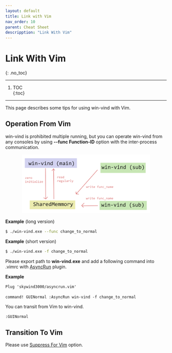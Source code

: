 ```yaml
---
layout: default
title: Link with Vim
nav_order: 10
parent: Cheat Sheet
descripption: "Link With Vim"
---
```


# Link With Vim  
{: .no_toc}

<hr>  

1. TOC  
{:toc}

<hr>  


This page describes some tips for using win-vind with Vim.  


## Operation From Vim  

win-vind is prohibited multiple running, but you can operate win-vind from any consoles by using **--func Function-ID** option with the inter-process communication.  

<p align="center">
<img src="https://github.com/pit-ray/pit-ray.github.io/blob/master/win-vind/imgs/interproc_overview.png?raw=true" width=400/>  
</p>  

**Example** (long version)
```bash
$ ./win-vind.exe --func change_to_normal
```

**Example** (short version)
```bash
$ ./win-vind.exe -f change_to_normal
```

Please export path to **win-vind.exe** and add a following command into .vimrc with <a href="https://github.com/skywind3000/asyncrun.vim">AsyncRun</a> plugin.  

**Example**
```vim
Plug 'skywind3000/asyncrun.vim'

command! GUINormal :AsyncRun win-vind -f change_to_normal
```

You can transit from Vim to win-vind.  
```vim
:GUINormal
```


## Transition To Vim

Please use <a href="https://pit-ray.github.io/win-vind/cheat_sheet/options/#suppress-for-vim">Suppress For Vim</a> option. 

